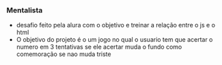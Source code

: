 ### Mentalista
* desafio feito pela alura com o objetivo e treinar a relação entre o js e o html
* O objetivo do projeto é o um jogo no qual o usuario tem que acertar o numero em 3 tentativas se ele acertar muda o fundo como comemoração se nao muda triste
